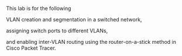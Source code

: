 This lab is for the following 

VLAN creation and segmentation in a switched network,

assigning switch ports to different VLANs,

and enabling inter-VLAN routing using the router-on-a-stick method in Cisco Packet Tracer.
